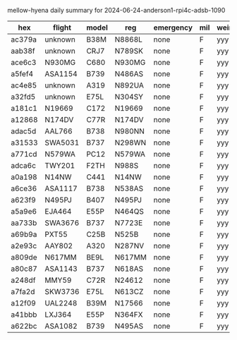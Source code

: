 mellow-hyena daily summary for 2024-06-24-anderson1-rpi4c-adsb-1090

|hex|flight|model|reg|emergency|mil|weirdo|
|--|--|--|--|--|--|--|
|ac379a|unknown|B38M|N8868L|none|F|yyy|
|aab38f|unknown|CRJ7|N789SK|none|F|yyy|
|ace6c3|N930MG|C680|N930MG|none|F|yyy|
|a5fef4|ASA1154|B739|N486AS|none|F|yyy|
|ac4e85|unknown|A319|N892UA|none|F|yyy|
|a32fd5|unknown|E75L|N304SY|none|F|yyy|
|a181c1|N19669|C172|N19669|none|F|yyy|
|a12868|N174DV|C77R|N174DV|none|F|yyy|
|adac5d|AAL766|B738|N980NN|none|F|yyy|
|a31533|SWA5031|B737|N298WN|none|F|yyy|
|a771cd|N579WA|PC12|N579WA|none|F|yyy|
|adca6c|TWY201|F2TH|N988S|none|F|yyy|
|a0a198|N14NW|C441|N14NW|none|F|yyy|
|a6ce36|ASA1117|B738|N538AS|none|F|yyy|
|a623f9|N495PJ|B407|N495PJ|none|F|yyy|
|a5a9e6|EJA464|E55P|N464QS|none|F|yyy|
|aa733b|SWA3676|B737|N7723E|none|F|yyy|
|a69b9a|PXT55|C25B|N525B|none|F|yyy|
|a2e93c|AAY802|A320|N287NV|none|F|yyy|
|a809de|N617MM|BE9L|N617MM|none|F|yyy|
|a80c87|ASA1143|B737|N618AS|none|F|yyy|
|a248df|MMY59|C72R|N24612|none|F|yyy|
|a7fa2d|SKW3736|E75L|N613CZ|none|F|yyy|
|a12f09|UAL2248|B39M|N17566|none|F|yyy|
|a41bbb|LXJ364|E55P|N364FX|none|F|yyy|
|a622bc|ASA1082|B739|N495AS|none|F|yyy|
